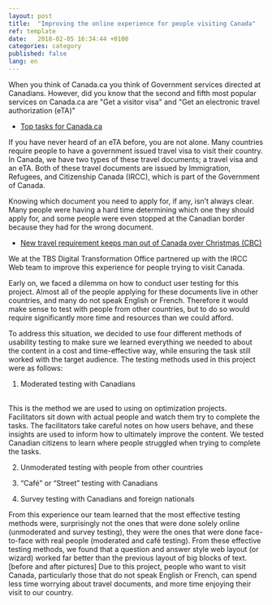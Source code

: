 ```yaml
---
layout: post
title:  "Improving the online experience for people visiting Canada"
ref: template
date:   2018-02-05 16:34:44 +0100
categories: category
published: false
lang: en
---
```


When you think of Canada.ca you think of Government services directed at Canadians. However, did you know that the second and fifth most popular services on Canada.ca are "Get a visitor visa" and "Get an electronic travel authorization (eTA)"
* [Top tasks for Canada.ca](https://canada-ca.github.io/pages/top-task-list-canada-ca.html)

If you have never heard of an eTA before, you are not alone. Many countries require people to have a government issued travel visa to visit their country. In Canada, we have two types of these travel documents; a travel visa and an eTA. Both of these travel documents are issued by Immigration, Refugees, and Citizenship Canada (IRCC), which is part of the Government of Canada. 

Knowing which document you need to apply for, if any, isn’t always clear. Many people were having a hard time determining which one they should apply for, and some people were even stopped at the Canadian border because they had for the wrong document. 
* [New travel requirement keeps man out of Canada over Christmas (CBC)](http://www.cbc.ca/news/canada/nova-scotia/travel-security-eta-document-england-electronic-travel-authorization-1.3916927)

We at the TBS Digital Transformation Office partnered up with the IRCC Web team to improve this experience for people trying to visit Canada. 

Early on, we faced a dilemma on how to conduct user testing for this project. Almost all of the people applying for these documents live in other countries, and many do not speak English or French. Therefore it would make sense to test with people from other countries, but to do so would require significantly more time and resources than we could afford. 

To address this situation, we decided to use four different methods of usability testing to make sure we learned everything we needed to about the content in a cost and time-effective way, while ensuring the task still worked with the target audience. The testing methods used in this project were as follows:

1.	Moderated testing with Canadians
<br>
This is the method we are used to using on optimization projects. Facilitators sit down with actual people and watch them try to complete the tasks. The facilitators take careful notes on how users behave, and these insights are used to inform how to ultimately improve the content. We tested Canadian citizens to learn where people struggled when trying to complete the tasks. 

2.	Unmoderated testing with people from other countries

3.	“Café” or “Street” testing with Canadians

4.	Survey testing with Canadians and foreign nationals


From this experience our team learned that the most effective testing methods were, surprisingly not the ones that were done solely online (unmoderated and survey testing), they were the ones that were done face-to-face with real people (moderated and café testing). 
From these effective testing methods, we found that a question and answer style web layout (or wizard) worked far better than the previous layout of big blocks of text. 
[before and after pictures] 
Due to this project, people who want to visit Canada, particularly those that do not speak English or French, can spend less time worrying about travel documents, and more time enjoying their visit to our country.
